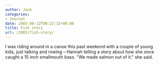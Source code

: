 ```yaml
---
author: Jack
categories:
- Journal
date: 2003-08-12T00:22:32+00:00
title: Fish story
url: /2003/fish-story/
---
```


I was riding around in a canoe this past weekend with a couple of young kids, just talking and rowing &#8211; Hannah telling a story about how she once caught a 15 inch smallmouth bass. "We made salmon out of it." she said.